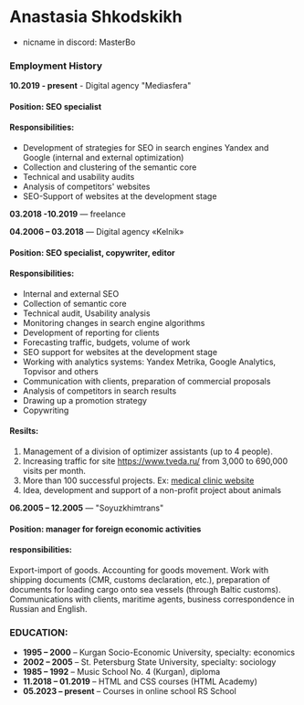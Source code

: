 # Anastasia Shkodskikh

* nicname in discord: MasterBo

### **Employment History**  

**10.2019 - present** - Digital agency "Mediasfera"

#### Position: SEO specialist

#### Responsibilities: 

* Development of strategies for SEO in search engines Yandex and Google (internal and external optimization)
* Collection and clustering of the semantic core
* Technical and usability audits
* Analysis of competitors' websites
* SEO-Support of websites at the development stage

**03.2018 -10.2019** ― freelance

**04.2006 – 03.2018** ― Digital agency «Kelnik»

#### Position: SEO specialist, copywriter, editor

#### Responsibilities:

* Internal and external SEO
* Collection of semantic core
* Technical audit, Usability analysis
* Monitoring changes in search engine algorithms
* Development of reporting for clients
* Forecasting traffic, budgets, volume of work
* SEO support for websites at the development stage
* Working with analytics systems: Yandex Metrika, Google Analytics, Topvisor and others
* Communication with clients, preparation of commercial proposals
* Analysis of competitors in search results
* Drawing up a promotion strategy
* Copywriting

#### Resilts: 
1. Management of a division of optimizer assistants (up to 4 people).
1. Increasing traffic for site https://www.tveda.ru/ from 3,000 to 690,000 visits per month.
1. More than 100 successful projects. Ex: [medical clinic website](https://www.krasotamed.ru/)
1. Idea, development and support of a non-profit project about animals

**06.2005 – 12.2005** ― "Soyuzkhimtrans"

#### Position:  manager for foreign economic activities

#### responsibilities: 

Export-import of goods. Accounting for goods movement. Work with shipping documents (CMR, customs declaration, etc.), preparation of documents for loading cargo onto sea vessels (through Baltic customs). Communications with clients, maritime agents, business correspondence in Russian and English.

### EDUCATION:

* **1995 – 2000** – Kurgan Socio-Economic University, specialty: economics
* **2002 – 2005** – St. Petersburg State University, specialty: sociology
* **1985 – 1992** – Music School No. 4 (Kurgan), diploma
* **11.2018 – 01.2019** – HTML and CSS courses (HTML Academy)
* **05.2023 – present** – Courses in online school RS School




